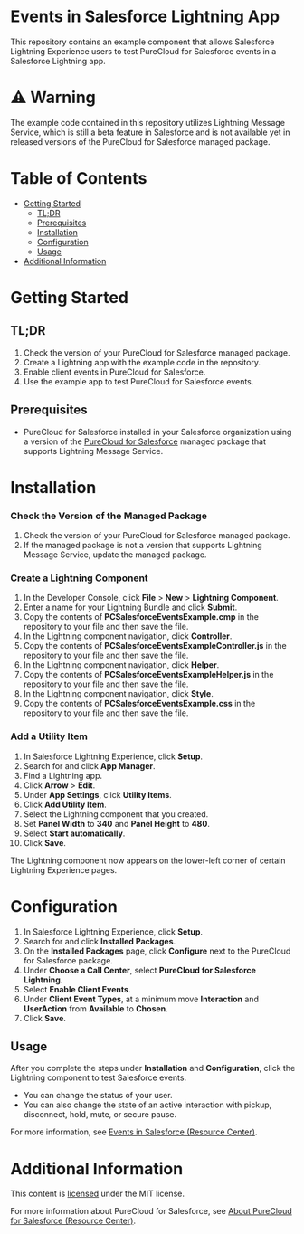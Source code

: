 # Events in Salesforce Lightning App
This repository contains an example component that allows Salesforce Lightning Experience users to test PureCloud for Salesforce events in a Salesforce Lightning app.

# :warning: Warning
The example code contained in this repository utilizes Lightning Message Service, which is still a beta feature in Salesforce and is not available yet in released versions of the PureCloud for Salesforce managed package.

# Table of Contents

* [Getting Started](#getting-started)
  * [TL;DR](#tldr)
  * [Prerequisites](#prerequisites)
  * [Installation](#installation)
  * [Configuration](#configuration)
  * [Usage](#usage)
* [Additional Information](#additional-information)

# Getting Started

## TL;DR

1. Check the version of your PureCloud for Salesforce managed package.
2. Create a Lightning app with the example code in the repository.
3. Enable client events in PureCloud for Salesforce.
4. Use the example app to test PureCloud for Salesforce events.

## Prerequisites

* PureCloud for Salesforce installed in your Salesforce organization using a version of the [PureCloud for Salesforce](https://appexchange.salesforce.com/appxListingDetail?listingId=a0N30000000pvMdEAI) managed package that supports Lightning Message Service.

# Installation

### Check the Version of the Managed Package

1. Check the version of your PureCloud for Salesforce managed package.
2. If the managed package is not a version that supports Lightning Message Service, update the managed package.

### Create a Lightning Component
1. In the Developer Console, click **File** > **New** > **Lightning Component**.
2. Enter a name for your Lightning Bundle and click **Submit**.
3. Copy the contents of **PCSalesforceEventsExample.cmp** in the repository to your file and then save the file.
4. In the Lightning component navigation, click **Controller**.
5. Copy the contents of **PCSalesforceEventsExampleController.js** in the repository to your file and then save the file.
6. In the Lightning component navigation, click **Helper**.
7. Copy the contents of **PCSalesforceEventsExampleHelper.js** in the repository to your file and then save the file.
8. In the Lightning component navigation, click **Style**.
9. Copy the contents of **PCSalesforceEventsExample.css** in the repository to your file and then save the file.

### Add a Utility Item

1. In Salesforce Lightning Experience, click **Setup**.
2. Search for and click **App Manager**.
3. Find a Lightning app.
4. Click **Arrow** > **Edit**.  
5. Under **App Settings**, click **Utility Items**.
6. Click **Add Utility Item**.
7. Select the Lightning component that you created.
8. Set **Panel Width** to **340** and **Panel Height** to **480**.
9. Select **Start automatically**.
10. Click **Save**.

The Lightning component now appears on the lower-left corner of certain Lightning Experience pages.

# Configuration

1. In Salesforce Lightning Experience, click **Setup**.
2. Search for and click **Installed Packages**.
3. On the **Installed Packages** page, click **Configure** next to the PureCloud for Salesforce package.
4. Under **Choose a Call Center**, select **PureCloud for Salesforce Lightning**.
5. Select **Enable Client Events**.
6. Under **Client Event Types**, at a minimum move **Interaction** and **UserAction** from **Available** to **Chosen**.
7. Click **Save**.

## Usage

After you complete the steps under **Installation** and **Configuration**, click the Lightning component to test Salesforce events.

* You can change the status of your user.
* You can also change the state of an active interaction with pickup, disconnect, hold, mute, or secure pause.

For more information, see [Events in Salesforce (Resource Center)](https://help.mypurecloud.com/?p=77239).

# Additional Information

This content is [licensed](LICENSE) under the MIT license.

For more information about PureCloud for Salesforce, see [About PureCloud for Salesforce (Resource Center)](https://help.mypurecloud.com/?p=65221).
